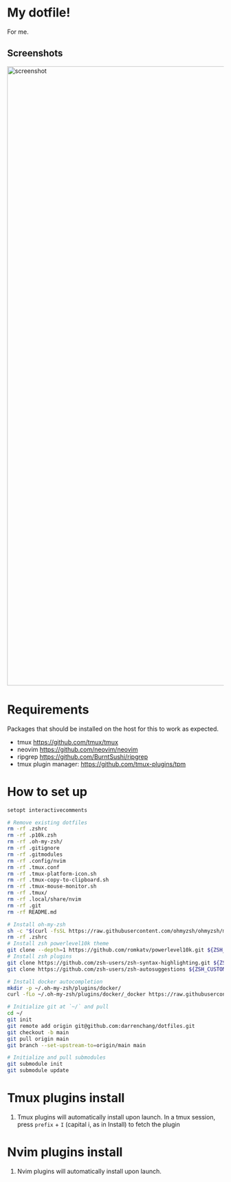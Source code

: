# My dotfile!
For me.

## Screenshots
<img width="1440" alt="screenshot" src="https://github.com/darrenchang/dotfiles/assets/10385811/78d89d0e-5d32-4c2a-9fca-b2c83f781c37">

# Requirements
Packages that should be installed on the host for this to work as expected.
- tmux <https://github.com/tmux/tmux>
- neovim <https://github.com/neovim/neovim>
- ripgrep <https://github.com/BurntSushi/ripgrep>
- tmux plugin manager: <https://github.com/tmux-plugins/tpm>

# How to set up
```bash
setopt interactivecomments

# Remove existing dotfiles
rm -rf .zshrc
rm -rf .p10k.zsh
rm -rf .oh-my-zsh/
rm -rf .gitignore
rm -rf .gitmodules
rm -rf .config/nvim
rm -rf .tmux.conf
rm -rf .tmux-platform-icon.sh
rm -rf .tmux-copy-to-clipboard.sh
rm -rf .tmux-mouse-monitor.sh
rm -rf .tmux/
rm -rf .local/share/nvim
rm -rf .git
rm -rf README.md

# Install oh-my-zsh
sh -c "$(curl -fsSL https://raw.githubusercontent.com/ohmyzsh/ohmyzsh/master/tools/install.sh)" "" --unattended
rm -rf .zshrc
# Install zsh powerlevel10k theme
git clone --depth=1 https://github.com/romkatv/powerlevel10k.git ${ZSH_CUSTOM:-$HOME/.oh-my-zsh/custom}/themes/powerlevel10k
# Install zsh plugins
git clone https://github.com/zsh-users/zsh-syntax-highlighting.git ${ZSH_CUSTOM:-~/.oh-my-zsh/custom}/plugins/zsh-syntax-highlighting
git clone https://github.com/zsh-users/zsh-autosuggestions ${ZSH_CUSTOM:-~/.oh-my-zsh/custom}/plugins/zsh-autosuggestions

# Install docker autocompletion
mkdir -p ~/.oh-my-zsh/plugins/docker/
curl -fLo ~/.oh-my-zsh/plugins/docker/_docker https://raw.githubusercontent.com/docker/cli/master/contrib/completion/zsh/_docker

# Initialize git at `~/` and pull
cd ~/
git init
git remote add origin git@github.com:darrenchang/dotfiles.git
git checkout -b main
git pull origin main
git branch --set-upstream-to=origin/main main

# Initialize and pull submodules
git submodule init
git submodule update
```

# Tmux plugins install
1. Tmux plugins will automatically install upon launch. In a tmux session, press `prefix` + `I` (capital i, as in 
Install) to fetch the plugin

# Nvim plugins install
1. Nvim plugins will automatically install upon launch.
